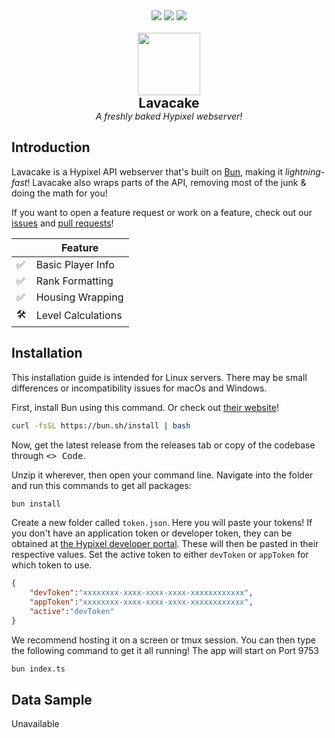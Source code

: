 <div align="center">
    <img src="https://img.shields.io/badge/made%20for-bun-peru">
    <img src="https://img.shields.io/github/stars/NoahTheNerd/lavacake">
    <img src="https://img.shields.io/github/forks/NoahTheNerd/lavacake">
    <br/><br/>
    <img src="https://cdn.discordapp.com/attachments/1071274344019398748/1153760402799349760/lavacake.png" height="100">
    <br/>
    <b style="font-size: 1.5em">Lavacake</b><br>
    <i>A freshly baked Hypixel webserver!</i>
</div>

## Introduction
Lavacake is a Hypixel API webserver that's built on [Bun](https://bun.sh/), making it *lightning-fast*! Lavacake also wraps parts of the API, removing most of the junk & doing the math for you!

If you want to open a feature request or work on a feature, check out our [issues](/issues) and [pull requests](/pulls)!

|    | Feature         
|----|-----------------
| ✅ | Basic Player Info
| ✅ | Rank Formatting
| ✅ | Housing Wrapping
| 🛠️ | Level Calculations

## Installation
This installation guide is intended for Linux servers. There may be small differences or incompatibility issues for macOs and Windows.

First, install Bun using this command. Or check out [their website](https://bun.sh/)!
```bash
curl -fsSL https://bun.sh/install | bash
```

Now, get the latest release from the releases tab or copy of the codebase through <kbd><> Code</kbd>.

Unzip it wherever, then open your command line. Navigate into the folder and run this commands to get all packages:
```bash
bun install
```

Create a new folder called `token.json`. Here you will paste your tokens! If you don't have an application token or developer token, they can be obtained at [the Hypixel developer portal](https://developer.hypixel.net/). These will then be pasted in their respective values. Set the active token to either `devToken` or `appToken` for which token to use.
```json
{
    "devToken":"xxxxxxxx-xxxx-xxxx-xxxx-xxxxxxxxxxxx",
    "appToken":"xxxxxxxx-xxxx-xxxx-xxxx-xxxxxxxxxxxx",
    "active":"devToken"
}
```

We recommend hosting it on a screen or tmux session. You can then type the following command to get it all running! 
The app will start on Port 9753

```bash
bun index.ts
```

## Data Sample
Unavailable
